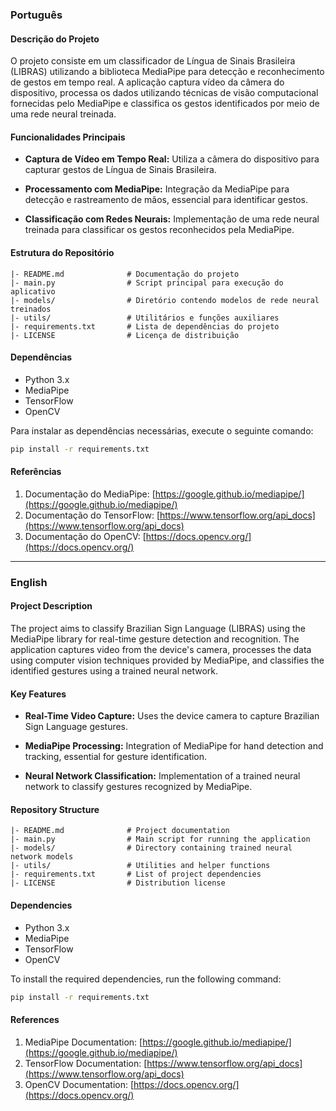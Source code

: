 ### Português

#### Descrição do Projeto

O projeto consiste em um classificador de Língua de Sinais Brasileira (LIBRAS) utilizando a biblioteca MediaPipe para detecção e reconhecimento de gestos em tempo real. A aplicação captura vídeo da câmera do dispositivo, processa os dados utilizando técnicas de visão computacional fornecidas pelo MediaPipe e classifica os gestos identificados por meio de uma rede neural treinada.

#### Funcionalidades Principais

- **Captura de Vídeo em Tempo Real:** Utiliza a câmera do dispositivo para capturar gestos de Língua de Sinais Brasileira.
  
- **Processamento com MediaPipe:** Integração da MediaPipe para detecção e rastreamento de mãos, essencial para identificar gestos.

- **Classificação com Redes Neurais:** Implementação de uma rede neural treinada para classificar os gestos reconhecidos pela MediaPipe.

#### Estrutura do Repositório

```
|- README.md              # Documentação do projeto
|- main.py                # Script principal para execução do aplicativo
|- models/                # Diretório contendo modelos de rede neural treinados
|- utils/                 # Utilitários e funções auxiliares
|- requirements.txt       # Lista de dependências do projeto
|- LICENSE                # Licença de distribuição
```

#### Dependências

- Python 3.x
- MediaPipe
- TensorFlow
- OpenCV

Para instalar as dependências necessárias, execute o seguinte comando:

```bash
pip install -r requirements.txt
```

#### Referências

1. Documentação do MediaPipe: [https://google.github.io/mediapipe/](https://google.github.io/mediapipe/)
2. Documentação do TensorFlow: [https://www.tensorflow.org/api_docs](https://www.tensorflow.org/api_docs)
3. Documentação do OpenCV: [https://docs.opencv.org/](https://docs.opencv.org/)

---

### English

#### Project Description

The project aims to classify Brazilian Sign Language (LIBRAS) using the MediaPipe library for real-time gesture detection and recognition. The application captures video from the device's camera, processes the data using computer vision techniques provided by MediaPipe, and classifies the identified gestures using a trained neural network.

#### Key Features

- **Real-Time Video Capture:** Uses the device camera to capture Brazilian Sign Language gestures.
  
- **MediaPipe Processing:** Integration of MediaPipe for hand detection and tracking, essential for gesture identification.

- **Neural Network Classification:** Implementation of a trained neural network to classify gestures recognized by MediaPipe.

#### Repository Structure

```
|- README.md              # Project documentation
|- main.py                # Main script for running the application
|- models/                # Directory containing trained neural network models
|- utils/                 # Utilities and helper functions
|- requirements.txt       # List of project dependencies
|- LICENSE                # Distribution license
```

#### Dependencies

- Python 3.x
- MediaPipe
- TensorFlow
- OpenCV

To install the required dependencies, run the following command:

```bash
pip install -r requirements.txt
```

#### References

1. MediaPipe Documentation: [https://google.github.io/mediapipe/](https://google.github.io/mediapipe/)
2. TensorFlow Documentation: [https://www.tensorflow.org/api_docs](https://www.tensorflow.org/api_docs)
3. OpenCV Documentation: [https://docs.opencv.org/](https://docs.opencv.org/)
